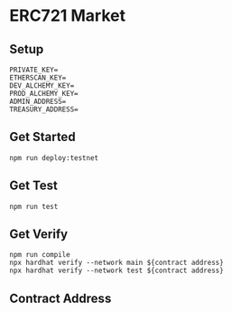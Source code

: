# ERC721 Market

## Setup

```
PRIVATE_KEY=
ETHERSCAN_KEY=
DEV_ALCHEMY_KEY=
PROD_ALCHEMY_KEY=
ADMIN_ADDRESS=
TREASURY_ADDRESS=
```

## Get Started

```
npm run deploy:testnet
```

## Get Test

```
npm run test
```

## Get Verify

```
npm run compile
npx hardhat verify --network main ${contract address}
npx hardhat verify --network test ${contract address}
```

## Contract Address

```

```
